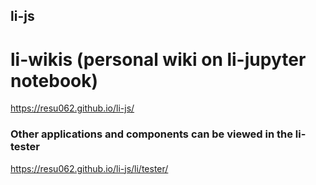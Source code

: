 ## li-js

# li-wikis (personal wiki on li-jupyter notebook)
https://resu062.github.io/li-js/


### Other applications and components can be viewed in the li-tester

https://resu062.github.io/li-js/li/tester/
